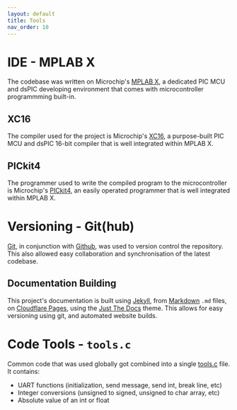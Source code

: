 ```yaml
---
layout: default
title: Tools
nav_order: 10
---
```


# IDE - MPLAB X
The codebase was written on Microchip's [MPLAB X](https://www.microchip.com/en-us/tools-resources/develop/mplab-x-ide), a dedicated PIC MCU and dsPIC developing environment that comes with microcontroller programmming built-in.

## XC16
The compiler used for the project is Microchip's [XC16](https://www.microchip.com/en-us/tools-resources/develop/mplab-xc-compilers), a purpose-built PIC MCU and dsPIC 16-bit compiler that is well integrated within MPLAB X.

## PICkit4
The programmer used to write the compiled program to the microcontroller is Microchip's [PICkit4](https://www.microchip.com/en-us/development-tool/PG164140), an easily operated programmer that is well integrated within MPLAB X.

# Versioning - Git(hub)
[Git](https://git-scm.com/), in conjunction with [Github](https://github.com), was used to version control the repository. This also allowed easy collaboration and synchronisation of the latest codebase.

## Documentation Building
This project's documentation is built using [Jekyll](https://jekyllrb.com/), from [Markdown](https://daringfireball.net/projects/markdown/) `.md` files, on [Cloudflare Pages](https://pages.cloudflare.com/), using the [Just The Docs](https://github.com/just-the-docs/just-the-docs) theme. This allows for easy versioning using git, and automated website builds.

# Code Tools - `tools.c`
Common code that was used globally got combined into a single [tools.c](https://github.com/DemonicTricycle/DemonicTricycle-ELECH309/blob/main/src/tools.c) file. It contains:

- UART functions (initialization, send message, send int, break line, etc)
- Integer conversions (unsigned to signed, unsigned to char array, etc)
- Absolute value of an int or float

